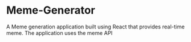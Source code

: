 # Meme-Generator
 A Meme generation application built using React that provides real-time meme. The application uses the meme API
